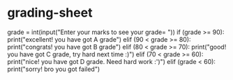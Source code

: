 # grading-sheet
grade = int(input("Enter your marks to see your grade= "))
if (grade >= 90):
    print("excellent! you have got A grade")
elif (90 < grade >= 80):
    print("congrats! you have got B grade")
elif (80 < grade >= 70):
    print("good! you have got C grade, try hard next time :)")
elif (70 < grade >= 60):
    print("nice! you have got D grade. Need hard work :')")
elif (grade < 60):
    print("sorry! bro you got failed")
